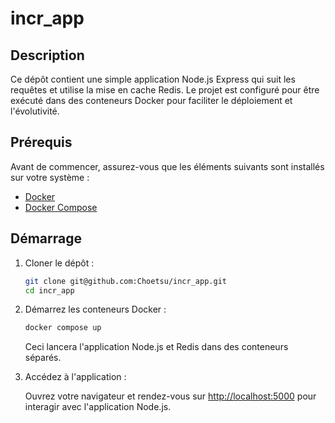 # incr_app

## Description

Ce dépôt contient une simple application Node.js Express qui suit les requêtes et utilise la mise en cache Redis. Le projet est configuré pour être exécuté dans des conteneurs Docker pour faciliter le déploiement et l'évolutivité.

## Prérequis

Avant de commencer, assurez-vous que les éléments suivants sont installés sur votre système :

- [Docker](https://docs.docker.com/engine/install)
- [Docker Compose](https://docs.docker.com/compose/install)

## Démarrage

1. Cloner le dépôt :

   ```bash
   git clone git@github.com:Choetsu/incr_app.git
   cd incr_app
   ```

2. Démarrez les conteneurs Docker :

   ```bash
   docker compose up
   ```

   Ceci lancera l'application Node.js et Redis dans des conteneurs séparés.

3. Accédez à l'application :

   Ouvrez votre navigateur et rendez-vous sur [http://localhost:5000](http://localhost:5000) pour interagir avec l'application Node.js.
